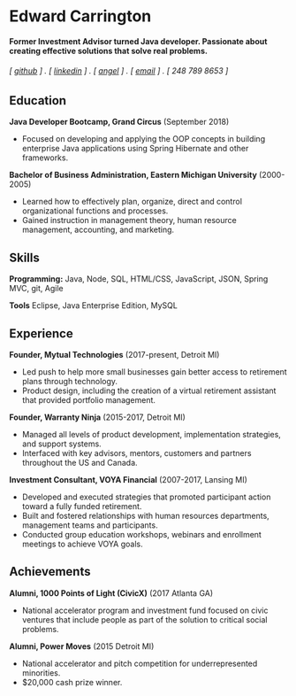 Edward Carrington
======

#### Former Investment Advisor turned Java developer. Passionate about creating effective solutions that solve real problems.
###### [ [github](https://github.com/edwardcarrington) ] . [ [linkedin](https://www.linkedin.com/in/edwardcarrington/) ] . [ [angel](https://angel.co/edwardcarrington) ] . [ [email](edwardcarrington82@gmail.com) ] . [ 248 789 8653 ]


Education
---------
**Java Developer Bootcamp, Grand Circus** (September 2018)

- Focused on developing and applying the OOP concepts in building enterprise Java applications using Spring Hibernate and other frameworks.

**Bachelor of Business Administration, Eastern Michigan University** (2000-2005)

- Learned how to effectively plan, organize, direct and control organizational functions and processes.
- Gained instruction in management theory, human resource management, accounting, and marketing.

Skills
------
**Programming:** Java, Node, SQL, HTML/CSS, JavaScript, JSON, Spring MVC, git, Agile

**Tools** Eclipse, Java Enterprise Edition, MySQL

Experience
----------
**Founder, Mytual Technologies** (2017-present, Detroit MI)

- Led push to help more small businesses gain better access to retirement plans through technology.
- Product design, including the creation of a virtual retirement assistant that provided portfolio management.

**Founder, Warranty Ninja** (2015-2017, Detroit MI)

- Managed all levels of product development, implementation strategies, and support systems.
- Interfaced with key advisors, mentors, customers and partners throughout the US and Canada.

**Investment Consultant, VOYA Financial** (2007-2017, Lansing MI)

- Developed and executed strategies that promoted participant action toward a fully funded retirement.
- Built and fostered relationships with human resources departments, management teams and participants.
- Conducted group education workshops, webinars and enrollment meetings to achieve VOYA goals.

Achievements
------------
**Alumni, 1000 Points of Light (CivicX)** (2017 Atlanta GA)

- National accelerator program and investment fund focused on civic ventures that include people as part of the solution to critical social problems.

**Alumni, Power Moves** (2015 Detroit MI)

- National accelerator and pitch competition for underrepresented minorities.
- $20,000 cash prize winner.